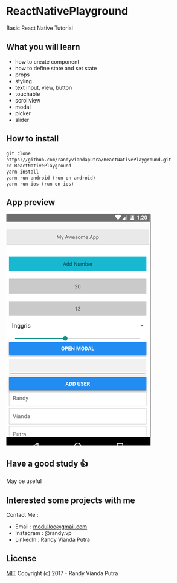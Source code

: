 # ReactNativePlayground
Basic React Native Tutorial

## What you will learn
- how to create component
- how to define state and set state
- props
- styling
- text input, view, button
- touchable
- scrollview
- modal
- picker
- slider

## How to install
```
git clone https://github.com/randyviandaputra/ReactNativePlayground.git
cd ReactNativePlayground
yarn install
yarn run android (run on android)
yarn run ios (run on ios)

```

## App preview
![alt text](https://github.com/randyviandaputra/ReactNativePlayground/blob/bc34a73ee3f55c2a3d1a4b6a04bc739a25055ade/img/app.png "App Preview")


## Have a good study :+1:
May be useful

## Interested some projects with me
Contact Me :
- Email : modulloe@gmail.com
- Instagram : @randy.vp
- LinkedIn : Randy Vianda Putra

## License
[MIT](http://opensource.org/licenses/MIT)
Copyright (c) 2017 - Randy Vianda Putra
